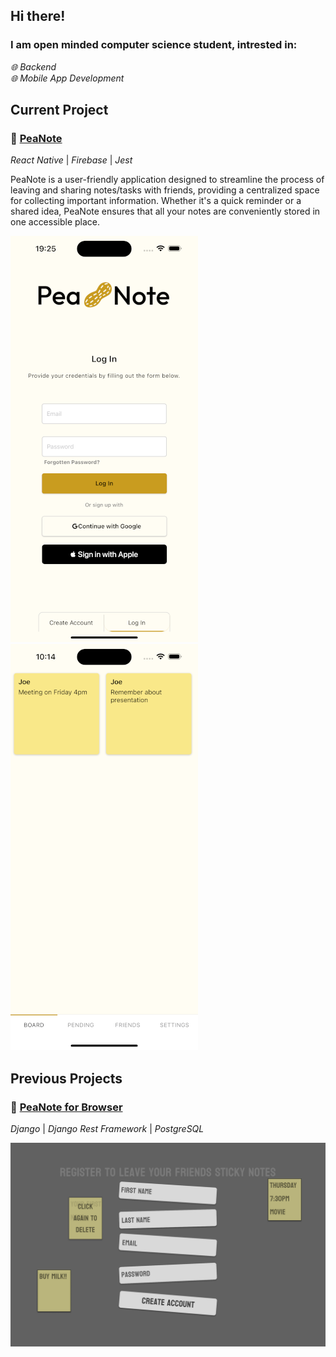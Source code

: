 ## Hi there!
### I am open minded computer science student, intrested in: 
*🌐 Backend*<br> 
*🌐 Mobile App Development* <br> 

## Current Project
### 📝 [PeaNote](https://github.com/opielapatryk/StickifyFireBase)
*React Native* | *Firebase* | *Jest*

PeaNote is a user-friendly application designed to streamline the process of leaving and sharing notes/tasks with friends, providing a centralized space for collecting important information. Whether it's a quick reminder or a shared idea, PeaNote ensures that all your notes are conveniently stored in one accessible place.

![Register Screen](./1.png)
![Board Screen](./2.png)

## Previous Projects
### 📝 [PeaNote for Browser](https://github.com/opielapatryk/StickifyBackendDjango)
*Django* | *Django Rest Framework* | *PostgreSQL*

![Stickify Register Screen](./register.png)
